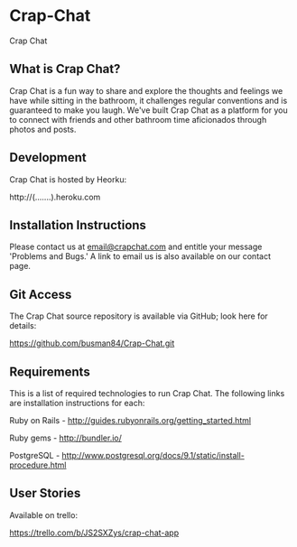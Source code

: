 # Crap-Chat
Crap Chat

What is Crap Chat?
------------------

Crap Chat is a fun way to share and explore the thoughts and feelings we have while sitting in the bathroom, it challenges regular conventions and is guaranteed to make you laugh. We've built Crap Chat as a platform for you to connect with friends and other bathroom time aficionados through photos and posts. 

Development
-----------

Crap Chat is hosted by Heorku:

  http://(.......).heroku.com

Installation Instructions
-------------

Please contact us at <email@crapchat.com> and entitle your message 'Problems and Bugs.' A link to email us is also available on our contact page.

Git Access
----------

The Crap Chat source repository is available via GitHub; look here for details:

  https://github.com/busman84/Crap-Chat.git

Requirements
-------------------

This is a list of required technologies to run Crap Chat. The following links are installation instructions for each:
 
 Ruby on Rails - http://guides.rubyonrails.org/getting_started.html
 
 Ruby gems - http://bundler.io/
 
 PostgreSQL - http://www.postgresql.org/docs/9.1/static/install-procedure.html

User Stories
------------

Available on trello:

https://trello.com/b/JS2SXZys/crap-chat-app

